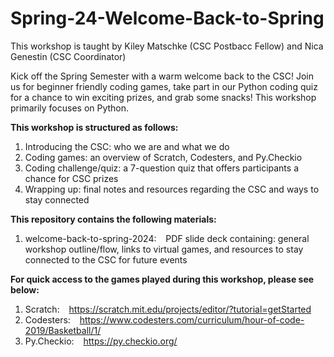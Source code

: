 # Spring-24-Welcome-Back-to-Spring

This workshop is taught by Kiley Matschke (CSC Postbacc Fellow) and Nica Genestin (CSC Coordinator)


Kick off the Spring Semester with a warm welcome back to the CSC! Join us for beginner friendly coding games, take part in our Python coding quiz for a chance to win exciting prizes, and grab some snacks! This workshop primarily focuses on Python. 


**This workshop is structured as follows:**
  1. Introducing the CSC: who we are and what we do
  2. Coding games: an overview of Scratch, Codesters, and Py.Checkio
  3. Coding challenge/quiz: a 7-question quiz that offers participants a chance for CSC prizes
  4. Wrapping up: final notes and resources regarding the CSC and ways to stay connected
     

**This repository contains the following materials:**
  1. welcome-back-to-spring-2024: &ensp; PDF slide deck containing: general workshop outline/flow, links to virtual games, and resources to stay connected to the CSC for future events
     

**For quick access to the games played during this workshop, please see below:**
  1. Scratch: &ensp; https://scratch.mit.edu/projects/editor/?tutorial=getStarted
  2. Codesters: &ensp; https://www.codesters.com/curriculum/hour-of-code-2019/Basketball/1/
  3. Py.Checkio: &ensp; https://py.checkio.org/
